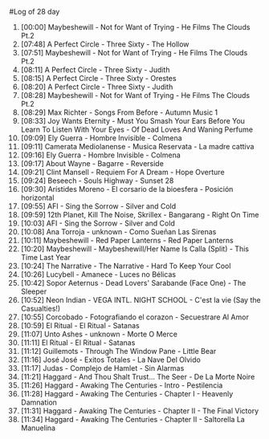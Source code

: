 #Log of 28 day

1. [00:00] Maybeshewill - Not for Want of Trying - He Films The Clouds Pt.2
1. [07:48] A Perfect Circle - Three Sixty - The Hollow
1. [07:51] Maybeshewill - Not for Want of Trying - He Films The Clouds Pt.2
1. [08:11] A Perfect Circle - Three Sixty - Judith
1. [08:15] A Perfect Circle - Three Sixty - Orestes
1. [08:20] A Perfect Circle - Three Sixty - Judith
1. [08:28] Maybeshewill - Not for Want of Trying - He Films The Clouds Pt.2
1. [08:29] Max Richter - Songs From Before - Autumn Music 1
1. [08:33] Joy Wants Eternity - Must You Smash Your Ears Before You Learn To Listen With Your Eyes - Of Dead Loves And Waning Perfume
1. [09:09] Ely Guerra - Hombre Invisible - Colmena
1. [09:11] Camerata Mediolanense - Musica Reservata - La madre cattiva
1. [09:16] Ely Guerra - Hombre Invisible - Colmena
1. [09:17] About Wayne - Bagarre - Reverside
1. [09:21] Clint Mansell - Requiem For A Dream - Hope Overture
1. [09:24] Beseech - Souls Highway - Sunset 28
1. [09:30] Arístides Moreno - El corsario de la bioesfera - Posición horizontal
1. [09:55] AFI - Sing the Sorrow - Silver and Cold
1. [09:59] 12th Planet, Kill The Noise, Skrillex - Bangarang - Right On Time
1. [10:03] AFI - Sing the Sorrow - Silver and Cold
1. [10:08] Ana Torroja - unknown - Como Sueñan Las Sirenas
1. [10:11] Maybeshewill - Red Paper Lanterns - Red Paper Lanterns
1. [10:20] Maybeshewill - Maybeshewill/Her Name Is Calla (Split) - This Time Last Year
1. [10:24] The Narrative - The Narrative - Hard To Keep Your Cool
1. [10:26] Lucybell - Amanece - Luces no Bélicas
1. [10:42] Sopor Aeternus - Dead Lovers' Sarabande (Face One) - The Sleeper
1. [10:52] Neon Indian - VEGA INTL. NIGHT SCHOOL - C'est la vie (Say the Casualties!)
1. [10:55] Corcobado - Fotografiando el corazon - Secuestrare Al Amor
1. [10:59] El Ritual - El Ritual - Satanas
1. [11:07] Unto Ashes - unknown - Morte O Merce
1. [11:11] El Ritual - El Ritual - Satanas
1. [11:12] Guillemots - Through The Window Pane - Little Bear
1. [11:16] José José - Exitos Totales - La Nave Del Olvido
1. [11:17] Judas - Complejo de Hamlet - Sin Alarmas
1. [11:21] Haggard - And Thou Shalt Trust... The Seer - De La Morte Noire
1. [11:26] Haggard - Awaking The Centuries - Intro - Pestilencia
1. [11:28] Haggard - Awaking The Centuries - Chapter I - Heavenly Damnation
1. [11:31] Haggard - Awaking The Centuries - Chapter II - The Final Victory
1. [11:34] Haggard - Awaking The Centuries - Chapter II - Saltorella La Manuelina
